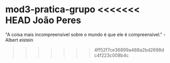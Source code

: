 mod3-pratica-grupo
<<<<<<< HEAD
João Peres
=======
"A coisa mais incompreensível sobre o mundo é que ele é compreensível." - Albert eistein
>>>>>>> 4ff52f7ce36899a488a2bd2698dc4f223c008b4c

